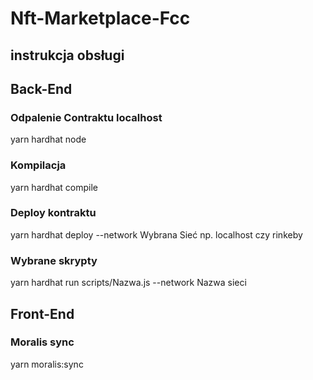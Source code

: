 # Nft-Marketplace-Fcc

## instrukcja obsługi

## Back-End

### Odpalenie Contraktu localhost

yarn hardhat node

### Kompilacja

yarn hardhat compile

### Deploy kontraktu

yarn hardhat deploy --network Wybrana Sieć np. localhost czy rinkeby

### Wybrane skrypty

yarn hardhat run scripts/Nazwa.js --network Nazwa sieci

## Front-End

### Moralis sync

yarn moralis:sync

